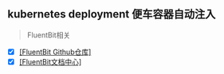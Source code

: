 ## kubernetes deployment 便车容器自动注入
> FluentBit相关
- [x] [[FluentBit Github仓库]](https://github.com/fluent/fluent-bit)
- [x] [[FluentBit文档中心]](https://fluentbit.io/)
